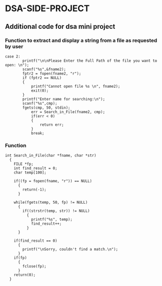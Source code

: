 # DSA-SIDE-PROJECT
## Additional code for dsa mini project
### Function to extract and display a string from a file as requested by user
	case 2:
			printf("\n\nPlease Enter the Full Path of the file you want to open: \n");
			scanf("%s",&fname2);
			fptr2 = fopen(fname2, "r"); 
		    if (fptr2 == NULL) 
		    { 
		        printf("Cannot open file %s \n", fname2); 
		        exit(0); 
		    }
			printf("Enter name for searching:\n");
			scanf("%s",cmp);
			fgets(cmp, 50, stdin);
				err = Search_in_File(fname2, cmp);        
				if(err < 0)
                {
                    return err;
                }
                break;
### Function    
    int Search_in_File(char *fname, char *str) 
      {
        FILE *fp;
        int find_result = 0;
        char temp[100];

        if((fp = fopen(fname, "r")) == NULL) 
          {	
            return(-1);
          }

        while(fgets(temp, 50, fp) != NULL) 
          {
            if((strstr(temp, str)) != NULL) 
              {
                printf("%s", temp);
                find_result++;
              }
          }

        if(find_result == 0) 
          {
            printf("\nSorry, couldn't find a match.\n");
          }
        if(fp) 
          {
            fclose(fp);
          }
        return(0);
      }

